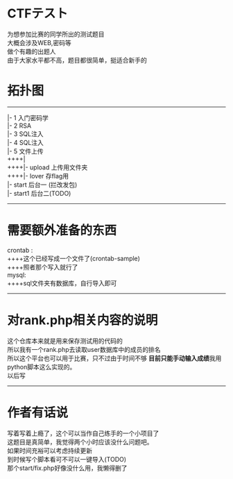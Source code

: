 # CTFテスト  
为想参加比赛的同学所出的测试题目  
大概会涉及WEB,密码等  
做个有趣的出题人  
由于大家水平都不高，题目都很简单，挺适合新手的  

# 拓扑图  
---  
 |- 1 入门密码学  
 |- 2 RSA  
 |- 3 SQL注入  
 |- 4 SQL注入  
 |- 5 文件上传   
++++|  
++++|- upload 上传用文件夹   
++++|- lover  存flag用  
 |- start  后台一 (拦改发包)  
 |- start1 后台二(TODO)  
  
  
---------
# 需要额外准备的东西  
crontab :  
++++这个已经写成一个文件了(crontab-sample)  
++++照者那个写入就行了  
mysql:  
++++sql文件夹有数据库，自行导入即可  

------------  
# 对rank.php相关内容的说明  
这个仓库本来就是用来保存测试用的代码的  
所以我有一个rank.php去读取user数据库中的成员的排名  
所以这个平台也可以用于比赛，只不过由于时间不够
**目前只能手动输入成绩**我用python脚本这么实现的。  
以后写  

------------

# 作者有话说  
写着写着上瘾了，这个可以当作自己练手的一个小项目了    
这题目是真简单，我觉得两个小时应该没什么问题吧。  
如果时间充裕可以考虑持续更新   
到时候写个脚本看可不可以一键导入(TODO)  
那个start/fix.php好像没什么用，我懒得删了

